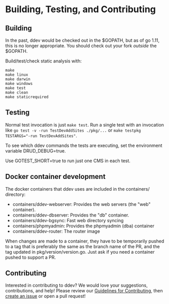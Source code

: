 <h1>Building, Testing, and Contributing</h1>

## Building

In the past, ddev would be checked out in the $GOPATH, but as of go 1.11, this is no longer appropriate. You should check out your fork *outside* the $GOPATH. 

Build/test/check static analysis with:

 ```
 make
 make linux
 make darwin
 make windows
 make test
 make clean
 make staticrequired
 ```


## Testing
Normal test invocation is just `make test`. Run a single test with an invocation like `go test -v -run TestDevAddSites ./pkg/...` or `make testpkg TESTARGS="-run TestDevAddSites"`.

To see which ddev commands the tests are executing, set the environment variable DRUD_DEBUG=true.

Use GOTEST_SHORT=true to run just one CMS in each test.

## Docker container development

The docker containers that ddev uses are included in the containers/ directory:

* containers/ddev-webserver: Provides the web servers (the "web" container).
* containers/ddev-dbserver: Provides the "db" container.
* containers/ddev-bgsync: Fast web directory syncing
* containers/phpmyadmin: Provides the phpmyadmin (dba) container
* containers/ddev-router: The router image

When changes are made to a container, they have to be temporarily pushed to a tag that is preferably the same as the branch name of the PR, and the tag updated in pkg/version/version.go. Just ask if you need a container pushed to support a PR.

## Contributing
Interested in contributing to ddev? We would love your suggestions, contributions, and help! Please review our [Guidelines for Contributing](https://github.com/drud/ddev/blob/master/CONTRIBUTING.md), then [create an issue](https://github.com/drud/ddev/issues/new) or open a pull request!
